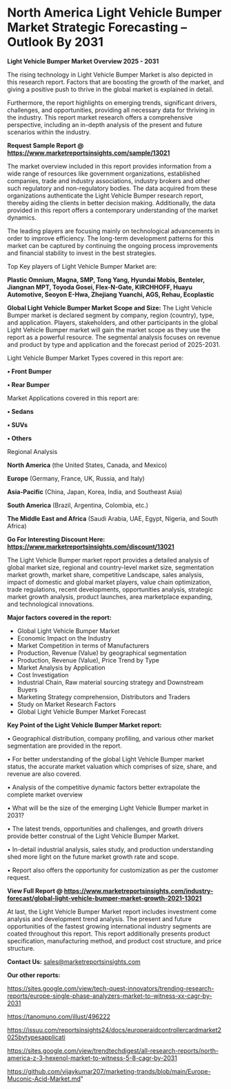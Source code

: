  # North America Light Vehicle Bumper Market Strategic Forecasting – Outlook By 2031

<Strong> Light Vehicle Bumper Market Overview 2025 - 2031</strong>

The rising technology in Light Vehicle Bumper Market is also depicted in this research report. Factors that are boosting the growth of the market, and giving a positive push to thrive in the global market is explained in detail.

Furthermore, the report highlights on emerging trends, significant drivers, challenges, and opportunities, providing all necessary data for thriving in the industry. This report market research offers a comprehensive perspective, including an in-depth analysis of the present and future scenarios within the industry.

<strong>Request Sample Report @ <a href=https://www.marketreportsinsights.com/sample/13021>https://www.marketreportsinsights.com/sample/13021</a></strong>

The market overview included in this report provides information from a wide range of resources like government organizations, established companies, trade and industry associations, industry brokers and other such regulatory and non-regulatory bodies. The data acquired from these organizations authenticate the Light Vehicle Bumper research report, thereby aiding the clients in better decision making. Additionally, the data provided in this report offers a contemporary understanding of the market dynamics.

The leading players are focusing mainly on technological advancements in order to improve efficiency. The long-term development patterns for this market can be captured by continuing the ongoing process improvements and financial stability to invest in the best strategies.

Top Key players of Light Vehicle Bumper Market are:

<strong>Plastic Omnium, Magna, SMP, Tong Yang, Hyundai Mobis, Benteler, Jiangnan MPT, Toyoda Gosei, Flex-N-Gate, KIRCHHOFF, Huayu Automotive, Seoyon E-Hwa, Zhejiang Yuanchi, AGS, Rehau, Ecoplastic</strong>

<strong><b>Global Light Vehicle Bumper Market Scope and Size:</b></strong>
The Light Vehicle Bumper market is declared segment by company, region (country), type, and application. Players, stakeholders, and other participants in the global Light Vehicle Bumper market will gain the market scope as they use the report as a powerful resource. The segmental analysis focuses on revenue and product by type and application and the forecast period of 2025-2031.

Light Vehicle Bumper Market Types covered in this report are:

<strong>• Front Bumper

• Rear Bumper</strong>

Market Applications covered in this report are:

<strong>• Sedans

• SUVs

• Others</strong> 

Regional Analysis

<strong>North America</strong> (the United States, Canada, and Mexico)

<strong>Europe</strong> (Germany, France, UK, Russia, and Italy)

<strong>Asia-Pacific</strong> (China, Japan, Korea, India, and Southeast Asia)

<strong>South America</strong> (Brazil, Argentina, Colombia, etc.)

<strong>The Middle East and Africa</strong> (Saudi Arabia, UAE, Egypt, Nigeria, and South Africa)

<strong>Go For Interesting Discount Here: <a href=https://www.marketreportsinsights.com/discount/13021>https://www.marketreportsinsights.com/discount/13021</a></strong>

The Light Vehicle Bumper market report provides a detailed analysis of global market size, regional and country-level market size, segmentation market growth, market share, competitive Landscape, sales analysis, impact of domestic and global market players, value chain optimization, trade regulations, recent developments, opportunities analysis, strategic market growth analysis, product launches, area marketplace expanding, and technological innovations.

<strong><b>Major factors covered in the report:</b></strong>
<ul>
  <li>Global Light Vehicle Bumper Market </li>
  <li>Economic Impact on the Industry</li>
  <li>Market Competition in terms of Manufacturers</li>
  <li>Production, Revenue (Value) by geographical segmentation</li>
  <li>Production, Revenue (Value), Price Trend by Type</li>
  <li>Market Analysis by Application</li>
  <li>Cost Investigation</li>
  <li>Industrial Chain, Raw material sourcing strategy and Downstream Buyers</li>
  <li>Marketing Strategy comprehension, Distributors and Traders</li>
  <li>Study on Market Research Factors</li>
  <li>Global Light Vehicle Bumper Market Forecast</li>
</ul>

<strong><b>Key Point of the Light Vehicle Bumper Market report:</b></strong>

• Geographical distribution, company profiling, and various other market segmentation are provided in the report.

• For better understanding of the global Light Vehicle Bumper market status, the accurate market valuation which comprises of size, share, and revenue are also covered.

• Analysis of the competitive dynamic factors better extrapolate the complete market overview

• What will be the size of the emerging Light Vehicle Bumper market in 2031?

• The latest trends, opportunities and challenges, and growth drivers provide better construal of the Light Vehicle Bumper Market.

• In-detail industrial analysis, sales study, and production understanding shed more light on the future market growth rate and scope.

• Report also offers the opportunity for customization as per the customer request.

<strong><b>View Full Report @ <a href=https://www.marketreportsinsights.com/industry-forecast/global-light-vehicle-bumper-market-growth-2021-13021>https://www.marketreportsinsights.com/industry-forecast/global-light-vehicle-bumper-market-growth-2021-13021</a></b></strong>


At last, the Light Vehicle Bumper Market report includes investment come analysis and development trend analysis. The present and future opportunities of the fastest growing international industry segments are coated throughout this report. This report additionally presents product specification, manufacturing method, and product cost structure, and price structure.

<strong>Contact Us:</strong>
sales@marketreportsinsights.com

<strong>Our other reports:</strong>

<a href=https://sites.google.com/view/tech-quest-innovators/trending-research-reports/europe-single-phase-analyzers-market-to-witness-xx-cagr-by-2031>https://sites.google.com/view/tech-quest-innovators/trending-research-reports/europe-single-phase-analyzers-market-to-witness-xx-cagr-by-2031</a>

<a href=https://tanomuno.com/illust/496222>https://tanomuno.com/illust/496222</a>

<a href=https://issuu.com/reportsinsights24/docs/europeraidcontrollercardmarket2025bytypesapplicati>https://issuu.com/reportsinsights24/docs/europeraidcontrollercardmarket2025bytypesapplicati</a>

<a href=https://sites.google.com/view/trendtechdigest/all-research-reports/north-america-z-3-hexenol-market-to-witness-5-8-cagr-by-2031>https://sites.google.com/view/trendtechdigest/all-research-reports/north-america-z-3-hexenol-market-to-witness-5-8-cagr-by-2031</a>

<a href=https://github.com/vijaykumar207/marketing-trands/blob/main/Europe-Muconic-Acid-Market.md>https://github.com/vijaykumar207/marketing-trands/blob/main/Europe-Muconic-Acid-Market.md</a>"
